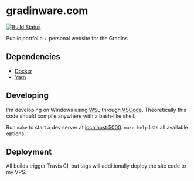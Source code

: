 # gradinware.com

[![Build Status](https://travis-ci.com/bgradin/website.svg?branch=master)](https://travis-ci.com/bgradin/website)

Public portfolio + personal website for the Gradins

## Dependencies

- [Docker](https://www.docker.com/)
- [Yarn](https://yarnpkg.com/)

## Developing

I'm developing on Windows using [WSL](https://docs.microsoft.com/en-us/windows/wsl/about) through [VSCode](https://code.visualstudio.com/). Theoretically this code should compile anywhere with a bash-like shell.

Run `make` to start a dev server at [localhost:5000](http://localhost:5000). `make help` lists all available options.

## Deployment

All builds trigger Travis CI, but tags will additionally deploy the site code to my VPS.
